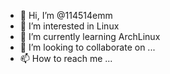 - 👋 Hi, I’m @114514emm
- 👀 I’m interested in Linux
- 🌱 I’m currently learning ArchLinux
- 💞️ I’m looking to collaborate on ...
- 📫 How to reach me ...

<!---
114514emm/114514emm is a ✨ special ✨ repository because its `README.md` (this file) appears on your GitHub profile.
You can click the Preview link to take a look at your changes.
--->
